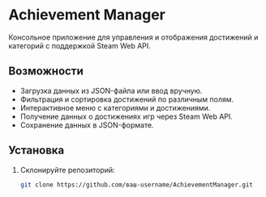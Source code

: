 # Achievement Manager

Консольное приложение для управления и отображения достижений и категорий с поддержкой Steam Web API.

## Возможности

- Загрузка данных из JSON-файла или ввод вручную.
- Фильтрация и сортировка достижений по различным полям.
- Интерактивное меню с категориями и достижениями.
- Получение данных о достижениях игр через Steam Web API.
- Сохранение данных в JSON-формате.

## Установка

1. Склонируйте репозиторий:
   ```bash
   git clone https://github.com/ваш-username/AchievementManager.git
